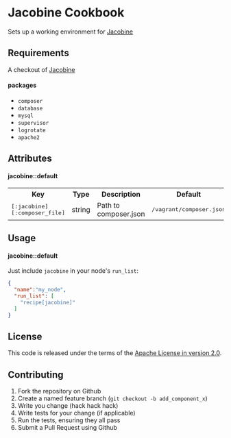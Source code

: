 Jacobine Cookbook
========================
Sets up a working environment for [Jacobine](https://github.com/andygrunwald/Jacobine)

Requirements
------------
A checkout of [Jacobine](https://github.com/andygrunwald/Jacobine)

#### packages
- `composer`
- `database`
- `mysql`
- `supervisor`
- `logrotate`
- `apache2`

Attributes
----------

#### jacobine::default
<table>
  <tr>
    <th>Key</th>
    <th>Type</th>
    <th>Description</th>
    <th>Default</th>
  </tr>
  <tr>
    <td><tt>[:jacobine][:composer_file]</tt></td>
    <td>string</td>
    <td>Path to composer.json</td>
    <td><tt>/vagrant/composer.json</tt></td>
  </tr>
</table>

Usage
-----
#### jacobine::default

Just include `jacobine` in your node's `run_list`:

```json
{
  "name":"my_node",
  "run_list": [
    "recipe[jacobine]"
  ]
}
```

License
------------
This code is released under the terms of the [Apache License in version 2.0](http://www.apache.org/licenses/LICENSE-2.0).

Contributing
------------

1. Fork the repository on Github
2. Create a named feature branch (`git checkout -b add_component_x`)
3. Write you change (hack hack hack)
4. Write tests for your change (if applicable)
5. Run the tests, ensuring they all pass
6. Submit a Pull Request using Github
